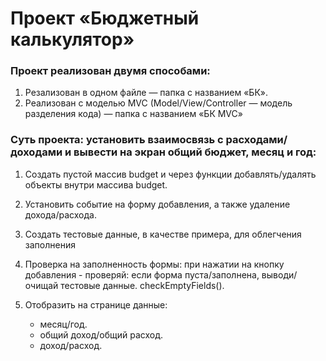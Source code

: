 # Проект «Бюджетный калькулятор»

### Проект реализован двумя способами:

1. Резализован в одном файле — папка с названием «БК».
2. Реализован с моделью MVC (Model/View/Controller — модель разделения кода) — папка с названием «БК MVC»

### Суть проекта: установить взаимосвязь с расходами/доходами и вывести на экран общий бюджет, месяц и год:

1. Создать пустой массив budget и через функции добавлять/удалять объекты внутри массива budget.

2. Установить событие на форму добавления, а также удаление дохода/расхода.

3. Создать тестовые данные, в качестве примера, для облегчения заполнения

4. Проверка на заполненность формы: при нажатии на кнопку добавления - проверяй: если форма пуста/заполнена, выводи/очищай тестовые данные. checkEmptyFields().

5. Отобразить на странице данные: 
   * месяц/год.
   * общий доход/общий расход.
   * доход/расход.